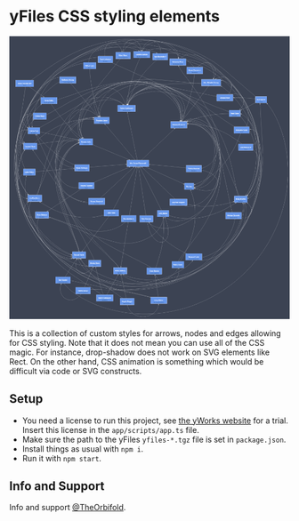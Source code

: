 # yFiles CSS styling elements

![](./Screenshot.png)

This is a collection of custom styles for arrows, nodes and edges allowing for CSS styling. Note that it does not mean you can use all of the CSS magic. For instance, drop-shadow does not work on SVG elements like Rect. On the other hand, CSS animation is something which would be difficult via code or SVG constructs. 



## Setup

- You need a license to run this project, see [the yWorks website](https://my.yworks.com) for a trial. Insert this license in the `app/scripts/app.ts` file.
- Make sure the path to the yFiles `yfiles-*.tgz` file is set in `package.json`.
- Install things as usual with `npm i`.
- Run it with `npm start`.



## Info and Support

Info and support [@TheOrbifold](https://twitter.com/theorbifold). 
